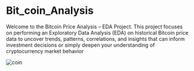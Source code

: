 # Bit_coin_Analysis
Welcome to the Bitcoin Price Analysis – EDA Project. This project focuses on performing an Exploratory Data Analysis (EDA) on historical Bitcoin price data to uncover trends, patterns, correlations, and insights that can inform investment decisions or simply deepen your understanding of cryptocurrency market behavior

![coin](https://github.com/user-attachments/assets/324e99fe-a4fb-4bb4-af65-baea2eb26677)

